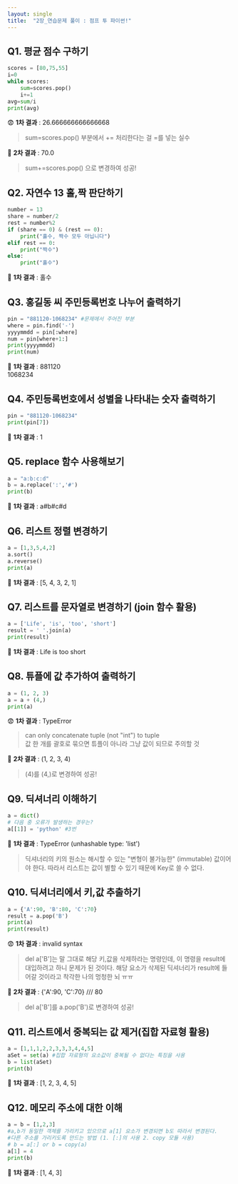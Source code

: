 ```yaml
---
layout: single
title:  "2장_연습문제 풀이 : 점프 투 파이썬!"
---
```


## Q1. 평균 점수 구하기

```python
scores = [80,75,55]
i=0
while scores:
    sum=scores.pop()
    i+=1
avg=sum/i
print(avg)
```

😨 **1차 결과** : 26.666666666666668
> sum=scores.pop() 부분에서 += 처리한다는 걸 =를 넣는 실수

🤩 **2차 결과** : 70.0
> sum+=scores.pop() 으로 변경하여 성공! 


## Q2. 자연수 13 홀,짝 판단하기

```python
number = 13
share = number/2
rest = number%2
if (share == 0) & (rest == 0):
    print("홀수, 짝수 모두 아닙니다")
elif rest == 0:
    print("짝수")
else:
    print("홀수")
```

🤩 **1차 결과** : 홀수

## Q3. 홍길동 씨 주민등록번호 나누어 출력하기

```python
pin = "881120-1068234" #문제에서 주어진 부분
where = pin.find('-')
yyyymmdd = pin[:where]
num = pin[where+1:]
print(yyyymmdd)
print(num)
```

🤩 **1차 결과** : 881120     
1068234 

## Q4. 주민등록번호에서 성별을 나타내는 숫자 출력하기

```python
pin = "881120-1068234" 
print(pin[7])
```

🤩 **1차 결과** : 1

## Q5. replace 함수 사용해보기

```python
a = "a:b:c:d"
b = a.replace(':','#')
print(b)
```

🤩 **1차 결과** : a#b#c#d

## Q6. 리스트 정렬 변경하기

```python
a = [1,3,5,4,2]
a.sort()
a.reverse()
print(a)
```

🤩 **1차 결과** : [5, 4, 3, 2, 1]

## Q7. 리스트를 문자열로 변경하기 (join 함수 활용)

```python
a = ['Life', 'is', 'too', 'short']
result = ' '.join(a)
print(result)
```

🤩 **1차 결과** : Life is too short

## Q8. 튜플에 값 추가하여 출력하기

```python
a = (1, 2, 3)
a = a + (4,)
print(a)
```

😨 **1차 결과** : TypeError
> can only concatenate tuple (not "int") to tuple   
> 값 한 개를 괄호로 묶으면 튜플이 아니라 그냥 값이 되므로 주의할 것

🤩 **2차 결과** : (1, 2, 3, 4)
> (4)를 (4,)로 변경하여 성공!

## Q9. 딕셔너리 이해하기

```python
a = dict()
# 다음 중 오류가 발생하는 경우는? 
a[[1]] = 'python' #3번
```

🤩 **1차 결과** : TypeError (unhashable type: 'list')
> 딕셔너리의 키의 원소는 해시할 수 있는 "변형이 불가능한" (immutable) 값이어야 한다.
> 따라서 리스트는 값이 별할 수 있기 때문에 Key로 쓸 수 없다.

## Q10. 딕셔너리에서 키,값 추출하기

```python
a = {'A':90, 'B':80, 'C':70}
result = a.pop('B')
print(a)
print(result)
```

😨 **1차 결과** : invalid syntax
> del a['B']는 말 그대로 해당 키,값을 삭제하라는 명령인데, 이 명령을 result에 대입하려고 하니 문제가 된 것이다.
> 해당 요소가 삭제된 딕셔너리가 result에 들어갈 것이라고 착각한 나의 멍청한 뇌 ㅠㅠ 

🤩 **2차 결과** : {'A':90, 'C':70}   ///  80
> del a['B']를 a.pop('B')로 변경하여 성공! 

## Q11. 리스트에서 중복되는 값 제거(집합 자료형 활용)

```python
a = [1,1,1,2,2,3,3,3,4,4,5]
aSet = set(a) #집합 자료형의 요소값이 중복될 수 없다는 특징을 사용
b = list(aSet)
print(b)
```

🤩 **1차 결과** : [1, 2, 3, 4, 5]

## Q12. 메모리 주소에 대한 이해

```python
a = b = [1,2,3] 
#a,b가 동일한 객체를 가리키고 있으므로 a[1] 요소가 변경되면 b도 따라서 변경된다.
#다른 주소를 가리키도록 만드는 방법 (1. [:]의 사용 2. copy 모듈 사용)
# b = a[:] or b = copy(a)
a[1] = 4
print(b)
```

🤩 **1차 결과** : [1, 4, 3]
